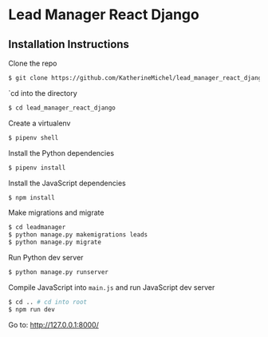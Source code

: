 # Lead Manager React Django

## Installation Instructions

Clone the repo

```bash
$ git clone https://github.com/KatherineMichel/lead_manager_react_django/
```

`cd into the directory

```bash
$ cd lead_manager_react_django
```

Create a virtualenv

```bash
$ pipenv shell
```

Install the Python dependencies

```bash
$ pipenv install
```

Install the JavaScript dependencies

```bash
$ npm install
```

Make migrations and migrate

```bash
$ cd leadmanager
$ python manage.py makemigrations leads
$ python manage.py migrate
```

Run Python dev server

```bash
$ python manage.py runserver
```

Compile JavaScript into `main.js` and run JavaScript dev server

```bash
$ cd .. # cd into root
$ npm run dev
```

Go to: http://127.0.0.1:8000/
